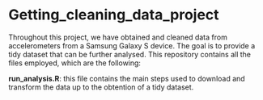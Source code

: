 # Getting_cleaning_data_project

Throughout this project, we have obtained and cleaned data from accelerometers from a Samsung Galaxy S device. The goal is to provide a tidy dataset that can be further analysed. This repository contains all the files employed, which are the following:

**run_analysis.R**: this file contains the main steps used to download and transform the data up to the obtention of a tidy dataset. 

